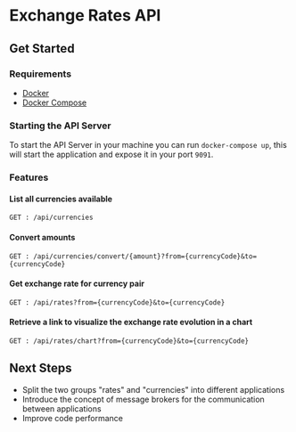 # Exchange Rates API #

## Get Started ##

### Requirements ###

- [Docker](https://docs.docker.com/get-started/)
- [Docker Compose](https://docs.docker.com/compose/install/)

### Starting the API Server ###

To start the API Server in your machine you can run `docker-compose up`, this will start the application and expose it in your port `9091`.

### Features ###

#### List all currencies available ####

```
GET : /api/currencies
```

#### Convert amounts ####

```
GET : /api/currencies/convert/{amount}?from={currencyCode}&to={currencyCode}
```

#### Get exchange rate for currency pair ####

```
GET : /api/rates?from={currencyCode}&to={currencyCode}
```

#### Retrieve a link to visualize the exchange rate evolution in a chart ####

```
GET : /api/rates/chart?from={currencyCode}&to={currencyCode}
```

## Next Steps ##

- Split the two groups "rates" and "currencies" into different applications
- Introduce the concept of message brokers for the communication between applications
- Improve code performance
